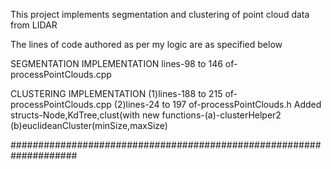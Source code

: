 This project implements segmentation and clustering of point cloud data from LIDAR

The lines of code authored as per my logic are as specified below

SEGMENTATION IMPLEMENTATION
lines-98 to 146 of-processPointClouds.cpp

CLUSTERING IMPLEMENTATION
(1)lines-188 to 215 of-processPointClouds.cpp
(2)lines-24 to 197 of-processPointClouds.h
    	Added structs-Node,KdTree,clust(with new functions-(a)-clusterHelper2 (b)euclideanCluster(minSize,maxSize)
                 
####################################################################
